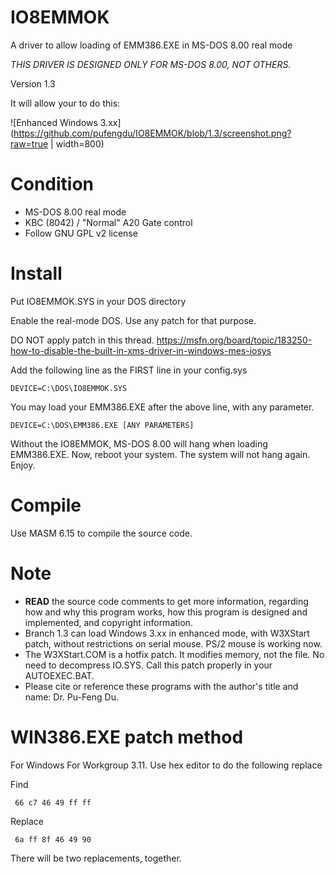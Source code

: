 # IO8EMMOK
A driver to allow loading of EMM386.EXE in MS-DOS 8.00 real mode

_THIS DRIVER IS DESIGNED ONLY FOR MS-DOS 8.00, NOT OTHERS._

Version 1.3

It will allow your to do this:

![Enhanced Windows 3.xx](https://github.com/pufengdu/IO8EMMOK/blob/1.3/screenshot.png?raw=true | width=800)

# Condition

- MS-DOS 8.00 real mode
- KBC (8042) / "Normal" A20 Gate control
- Follow GNU GPL v2 license

# Install
Put IO8EMMOK.SYS in your DOS directory

Enable the real-mode DOS. Use any patch for that purpose.

DO NOT apply patch in this thread.
https://msfn.org/board/topic/183250-how-to-disable-the-built-in-xms-driver-in-windows-mes-iosys

Add the following line as the FIRST line in your config.sys

```
DEVICE=C:\DOS\IO8EMMOK.SYS
```

You may load your EMM386.EXE after the above line, with any parameter. 

```
DEVICE=C:\DOS\EMM386.EXE [ANY PARAMETERS]
```

Without the IO8EMMOK, MS-DOS 8.00 will hang when loading EMM386.EXE. 
Now, reboot your system. The system will not hang again. Enjoy.

# Compile
Use MASM 6.15 to compile the source code.

# Note
 - __READ__ the source code comments to get more information, regarding how and why this program works, how this program is designed and implemented, and copyright information.
 - Branch 1.3 can load Windows 3.xx in enhanced mode, with W3XStart patch, without restrictions on serial mouse. PS/2 mouse is working now.
 - The W3XStart.COM is a hotfix patch. It modifies memory, not the file. No need to decompress IO.SYS. Call this patch properly in your AUTOEXEC.BAT.
 - Please cite or reference these programs with the author's title and name: Dr. Pu-Feng Du.

# WIN386.EXE patch method

For Windows For Workgroup 3.11. Use hex editor to do the following replace

Find 

``` 
 66 c7 46 49 ff ff
```

Replace

```
 6a ff 8f 46 49 90
```
 
 There will be two replacements, together.
